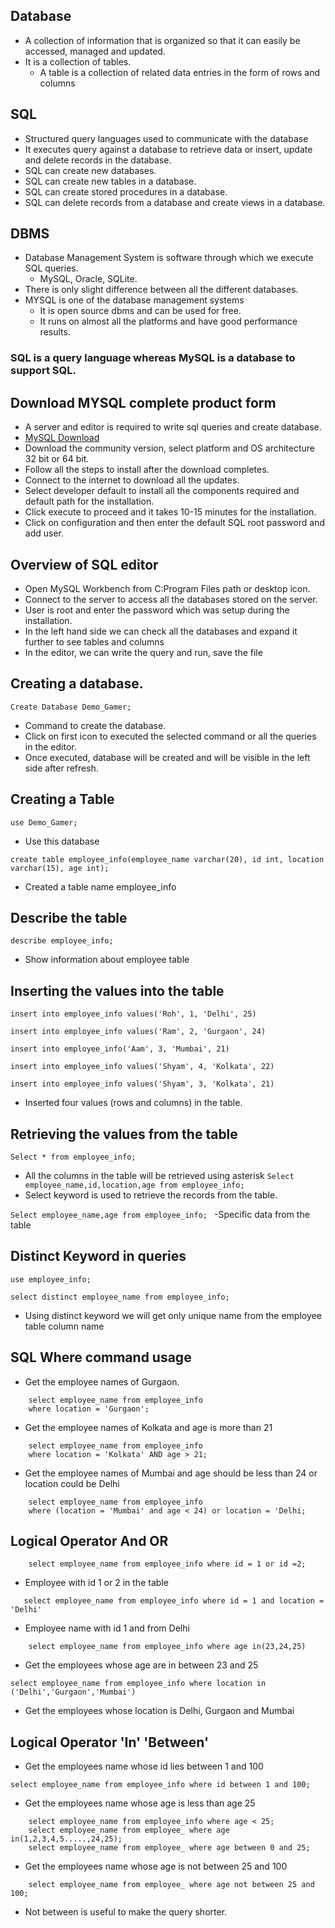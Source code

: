 ## Database
- A collection of information that is organized so that it can easily be accessed, managed and updated.
- It is a collection of tables.
  - A table is a collection of related data entries in the form of rows and columns

## SQL 
- Structured query languages used to communicate with the database
- It executes query against a database to retrieve data or insert, update and delete records in the database.
- SQL can create new databases.
- SQL can create new tables in a database.
- SQL can create stored procedures in a database.
- SQL can delete records from a database and create views in a database.

## DBMS
- Database Management System is software through which we execute SQL queries.
  - MySQL, Oracle, SQLite.
- There is only slight difference between all the different databases.
- MYSQL is one of the database management systems
  - It is open source dbms and can be used for free.
  - It runs on almost all the platforms and have good performance results.

### SQL is a query language whereas MySQL is a database to support SQL.

## Download MYSQL complete product form
- A server and editor is required to write sql queries and create database.
- [MySQL Download](https://dev.mysql.com/downloads/windows/installer)
- Download the community version, select platform and OS architecture 32 bit or 64 bit.
- Follow all the steps to install after the download completes.
- Connect to the internet to download all the updates.
- Select developer default to install all the components required and default path for the installation.
- Click execute to proceed and it takes 10-15 minutes for the installation.
- Click on configuration and then enter the default SQL root password and add user.

## Overview of SQL editor
- Open MySQL Workbench from C:Program Files path or desktop icon.
- Connect to the server to access all the databases stored on the server.
- User is root and enter the password which was setup during the installation.
- In the left hand side we can check all the databases and expand it further to see tables and columns
- In the editor, we can write the query and run, save the file

## Creating a database.
```
Create Database Demo_Gamer;
```
- Command to create the database.
- Click on first icon to executed the selected command or all the queries in the editor.
- Once executed, database will be created and will be visible in the left side after refresh.

## Creating a Table 
```
use Demo_Gamer;
```
- Use this database
```
create table employee_info(employee_name varchar(20), id int, location varchar(15), age int);
```
- Created a table name employee_info

## Describe the table
``` describe employee_info;  ```
- Show information about employee table

## Inserting the values into the table
```
insert into employee_info values('Roh', 1, 'Delhi', 25)
```
```
insert into employee_info values('Ram', 2, 'Gurgaon', 24)
```
```
insert into employee_info('Aam', 3, 'Mumbai', 21)
```
```
insert into employee_info values('Shyam', 4, 'Kolkata', 22)
```
```
insert into employee_info values('Shyam', 3, 'Kolkata', 21)
```
- Inserted four values (rows and columns) in the table.

## Retrieving the values from the table
```Select * from employee_info; ```
- All the columns in the table will be retrieved using asterisk 
```Select employee_name,id,location,age from employee_info; ```
- Select keyword is used to retrieve the records from the table.

```Select employee_name,age from employee_info; ```
-Specific data from the table

## Distinct Keyword in queries
```use employee_info;```

``` 
select distinct employee_name from employee_info;
```
- Using distinct keyword we will get only unique name from the employee table column name 

## SQL Where command usage
- Get the employee names of Gurgaon.
``` 
    select employee_name from employee_info 
    where location = 'Gurgaon';
```
- Get the employee names of Kolkata and age is more than 21
``` 
    select employee_name from employee_info 
    where location = 'Kolkata' AND age > 21;
```
- Get the employee names of Mumbai and age should be less than 24 or location could be Delhi
``` 
    select employee_name from employee_info 
    where (location = 'Mumbai' and age < 24) or location = 'Delhi;
```
## Logical Operator And OR
``` 
    select employee_name from employee_info where id = 1 or id =2;
```
- Employee with id 1 or 2 in the table
 ```   
    select employee_name from employee_info where id = 1 and location = 'Delhi'
```
- Employee name with id 1 and from Delhi 
```
    select employee_name from employee_info where age in(23,24,25)
```
- Get the employees whose age are in between 23 and 25
```
select employee_name from employee_info where location in ('Delhi','Gurgaon','Mumbai')
```
-  Get the employees whose location is Delhi, Gurgaon and Mumbai

## Logical Operator 'In' 'Between'
- Get the employees name whose id lies between 1 and 100
```
select employee_name from employee_info where id between 1 and 100;
```
- Get the employees name whose age is less than age 25
```
    select employee_name from employee_info where age < 25;
    select employee_name from employee_ where age in(1,2,3,4,5.....,24,25);
    select employee_name from employee_ where age between 0 and 25;
```
- Get the employees name whose age is not between 25 and 100
```
    select employee_name from employee_ where age not between 25 and 100;
```
- Not between is useful to make the query shorter.
  
